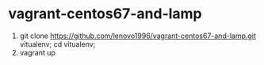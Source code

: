 # vagrant-centos67-and-lamp
1. git clone https://github.com/lenovo1996/vagrant-centos67-and-lamp.git vỉtualenv; cd vỉtualenv;
2. vagrant up
